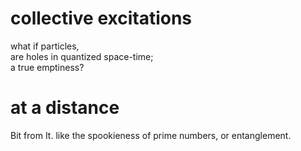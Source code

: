 
# collective excitations

what if particles,  
are holes in quantized space-time;  
a true emptiness?


# at a distance

Bit from It. like the
spookieness of prime numbers,
or entanglement.

